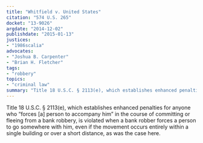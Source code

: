```yaml
---
title: "Whitfield v. United States"
citation: "574 U.S. 265"
docket: "13-9026"
argdate: "2014-12-02"
publishdate: "2015-01-13"
justices:
- "1986scalia"
advocates:
- "Joshua B. Carpenter"
- "Brian H. Fletcher"
tags:
- "robbery"
topics:
- "criminal law"
summary: "Title 18 U.S.C. § 2113(e), which establishes enhanced penalties for anyone who “forces [a] person to accompany him” in the course of committing or fleeing from a bank robbery, is violated when a bank robber forces a person to go somewhere with him, even if the movement occurs entirely within a single building or over a short distance, as was the case here."
---
```

Title 18 U.S.C. § 2113(e), which establishes enhanced penalties for anyone who “forces [a] person to accompany him” in the course of committing or fleeing from a bank robbery, is violated when a bank robber forces a person to go somewhere with him, even if the movement occurs entirely within a single building or over a short distance, as was the case here.